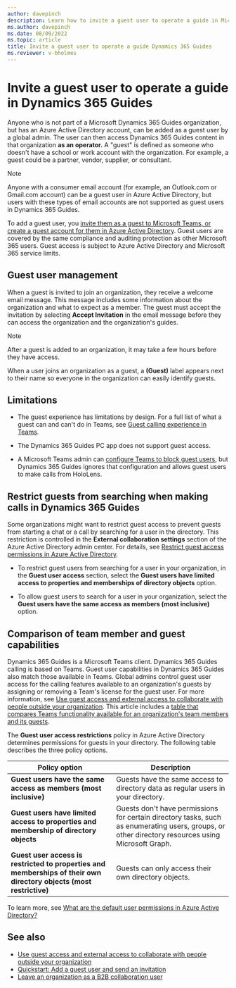 ```yaml
---
author: davepinch
description: Learn how to invite a guest user to operate a guide in Microsoft Dynamics 365 Guides
ms.author: davepinch
ms.date: 08/09/2022
ms.topic: article
title: Invite a guest user to operate a guide Dynamics 365 Guides
ms.reviewer: v-bholmes
---
```


# Invite a guest user to operate a guide in Dynamics 365 Guides

Anyone who is not part of a Microsoft Dynamics 365 Guides organization, but has an Azure Active Directory account, can be added as a guest user by a global admin. The user can then access Dynamics 365 Guides content in that organization **as an operator.** A "guest" is defined as someone who doesn't have a school or work account with the organization. For example, a guest could be a partner, vendor, supplier, or consultant. 

> [!NOTE]
> Anyone with a consumer email account (for example, an Outlook.com or Gmail.com account) can be a guest user in Azure Active Directory, but users with these types of email accounts are not supported as guest users in Dynamics 365 Guides. 

To add a guest user, you [invite them as a guest to Microsoft Teams, or create a guest account for them in Azure Active Directory](https://docs.microsoft.com/microsoft-365/admin/add-users/about-guest-users?view=o365-worldwide). Guest users are covered by the same compliance and auditing protection as other Microsoft 365 users. Guest access is subject to Azure Active Directory and Microsoft 365 service limits.

## Guest user management

When a guest is invited to join an organization, they receive a welcome email message. This message includes some information about the organization and what to expect as a member. The guest must accept the invitation by selecting **Accept Invitation** in the email message before they can access the organization and the organization's guides.

> [!NOTE]
> After a guest is added to an organization, it may take a few hours before they have access.    

When a user joins an organization as a guest, a **(Guest)** label appears next to their name so everyone in the organization can easily identify guests. 

## Limitations

- The guest experience has limitations by design. For a full list of what a guest can and can't do in Teams, see [Guest calling experience in Teams](https://docs.microsoft.com/microsoftteams/guest-experience). 

- The Dynamics 365 Guides PC app does not support guest access. 

- A Microsoft Teams admin can [configure Teams to block guest users](https://docs.microsoft.com/microsoftteams/set-up-guests), but Dynamics 365 Guides ignores that configuration and allows guest users to make calls from HoloLens. 

## Restrict guests from searching when making calls in Dynamics 365 Guides

Some organizations might want to restrict guest access to prevent guests from starting a chat or a call by searching for a user in the directory. This restriction is controlled in the **External collaboration settings** section of the Azure Active Directory admin center. For details, see [Restrict guest access permissions in Azure Active Directory](https://docs.microsoft.com/azure/active-directory/enterprise-users/users-restrict-guest-permissions).

- To restrict guest users from searching for a user in your organization, in the **Guest user access** section, select the **Guest users have limited access to properties and memberships of directory objects** option.

- To allow guest users to search for a user in your organization, select the **Guest users have the same access as members (most inclusive)** option. 

## Comparison of team member and guest capabilities

Dynamics 365 Guides is a Microsoft Teams client. Dynamics 365 Guides calling is based on Teams. Guest user capabilities in Dynamics 365 Guides also match those available in Teams. Global admins control guest user access for the calling features available to an organization's guests by assigning or removing a Team's license for the guest user. For more information, see [Use guest access and external access to collaborate with people outside your organization](https://docs.microsoft.com/microsoftteams/communicate-with-users-from-other-organizations). This article includes a [table that compares Teams functionality available for an organization's team members and its guests](https://docs.microsoft.com/microsoftteams/communicate-with-users-from-other-organizations#external-access-external-chat-and-meetings). 

The **Guest user access restrictions** policy in Azure Active Directory determines permissions for guests in your directory. The following table describes the three policy options.

|Policy option|Description|
|-------------------------------------------------------|---------------------------------------------------------------------------------------|
|**Guest users have the same access as members (most inclusive)**|Guests have the same access to directory data as regular users in your directory.|
|**Guest users have limited access to properties and membership of directory objects**|Guests don't have permissions for certain directory tasks, such as enumerating users, groups, or other directory resources using Microsoft Graph.|
|**Guest user access is restricted to properties and memberships of their own directory objects (most restrictive)**|Guests can only access their own directory objects.|

To learn more, see [What are the default user permissions in Azure Active Directory?](https://docs.microsoft.com/azure/active-directory/fundamentals/users-default-permissions)

## See also

- [Use guest access and external access to collaborate with people outside your organization](https://docs.microsoft.com/microsoftteams/communicate-with-users-from-other-organizations)
- [Quickstart: Add a guest user and send an invitation](https://docs.microsoft.com/azure/active-directory/external-identities/b2b-quickstart-add-guest-users-portal)
- [Leave an organization as a B2B collaboration user](https://docs.microsoft.com/azure/active-directory/b2b/leave-the-organization)
